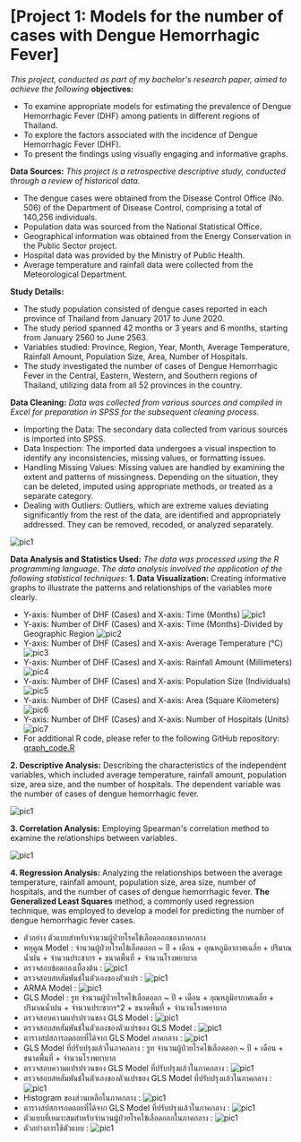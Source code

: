 # [Project 1: Models for the number of cases with Dengue Hemorrhagic Fever]

*This project, conducted as part of my bachelor's research paper, aimed to achieve the following* **objectives:**
- To examine appropriate models for estimating the prevalence of Dengue Hemorrhagic Fever (DHF) among patients in different regions of Thailand.
- To explore the factors associated with the incidence of Dengue Hemorrhagic Fever (DHF).
- To present the findings using visually engaging and informative graphs.

**Data Sources:**
*This project is a retrospective descriptive study, conducted through a review of historical data.*
- The dengue cases were obtained from the Disease Control Office (No. 506) of the Department of Disease Control, comprising a total of 140,256 individuals.
- Population data was sourced from the National Statistical Office.
- Geographical information was obtained from the Energy Conservation in the Public Sector project.
- Hospital data was provided by the Ministry of Public Health.
- Average temperature and rainfall data were collected from the Meteorological Department.

**Study Details:**
- The study population consisted of dengue cases reported in each province of Thailand from January 2017 to June 2020.
- The study period spanned 42 months or 3 years and 6 months, starting from January 2560 to June 2563.
- Variables studied: Province, Region, Year, Month, Average Temperature, Rainfall Amount, Population Size, Area, Number of Hospitals.
- The study investigated the number of cases of Dengue Hemorrhagic Fever in the Central, Eastern, Western, and Southern regions of Thailand, utilizing data from all 52 provinces in the country.

**Data Cleaning:**
*Data was collected from various sources and compiled in Excel for preparation in SPSS for the subsequent cleaning process.*
- Importing the Data: The secondary data collected from various sources is imported into SPSS.
- Data Inspection: The imported data undergoes a visual inspection to identify any inconsistencies, missing values, or formatting issues.
- Handling Missing Values: Missing values are handled by examining the extent and patterns of missingness. Depending on the situation, they can be deleted, imputed using appropriate methods, or treated as a separate category.
- Dealing with Outliers: Outliers, which are extreme values deviating significantly from the rest of the data, are identified and appropriately addressed. They can be removed, recoded, or analyzed separately.

![pic1](dv-2024.png)

**Data Analysis and Statistics Used:**
*The data was processed using the R programming language. The data analysis involved the application of the following statistical techniques:*
**1. Data Visualization:** Creating informative graphs to illustrate the patterns and relationships of the variables more clearly.
- Y-axis: Number of DHF (Cases) and X-axis: Time (Months) ![pic1](graph_pic/pic1.jpg)
- Y-axis: Number of DHF (Cases) and X-axis: Time (Months)-Divided by Geographic Region ![pic2](graph_pic/pic2.jpg)
- Y-axis: Number of DHF (Cases) and X-axis: Average Temperature (°C) ![pic3](graph_pic/pic3.jpg)
- Y-axis: Number of DHF (Cases) and X-axis: Rainfall Amount (Millimeters) ![pic4](graph_pic/pic4.jpg)
- Y-axis: Number of DHF (Cases) and X-axis: Population Size (Individuals) ![pic5](graph_pic/pic5.jpg)
- Y-axis: Number of DHF (Cases) and X-axis: Area (Square Kilometers) ![pic6](graph_pic/pic6.jpg)
- Y-axis: Number of DHF (Cases) and X-axis: Number of Hospitals (Units) ![pic7](graph_pic/pic7.jpg)
- For additional R code, please refer to the following GitHub repository: [graph_code.R](https://github.com/rungsini/rungsini-portfolio/blob/f83c734c54f87be5800fa53964aefb2d838cc98e/graph_code.R)

**2. Descriptive Analysis:** Describing the characteristics of the independent variables, which included average temperature, rainfall amount, population size, area size, and the number of hospitals. The dependent variable was the number of cases of dengue hemorrhagic fever.

![pic1](dv-2024.png)

**3. Correlation Analysis:** Employing Spearman's correlation method to examine the relationships between variables.

![pic1](dv-2024.png)

**4. Regression Analysis:** Analyzing the relationships between the average temperature, rainfall amount, population size, area size, number of hospitals, and the number of cases of dengue hemorrhagic fever. **The Generalized Least Squares** method, a commonly used regression technique, was employed to develop a model for predicting the number of dengue hemorrhagic fever cases.

- ตัวอย่าง ตัวแบบสำหรับจำนวนผู้ป่วยโรคไข้เลือดออกของภาคกลาง
- พหุคูณ Model : จำนวนผู้ป่วยโรคไข้เลือดออก ~ ปี + เดือน + อุณหภูมิอากาศเฉลี่ย + ปริมาณน้ำฝน + จำนวนประชากร + ขนาดพื้นที่ + จำนวนโรงพยาบาล
- ตรวจสอบข้อตกลงเบื้องต้น : ![pic1](dv-2024.png)
- ตรวจสอบสหสัมพันธ์ในตัวเองของตัวแปร : ![pic1](dv-2024.png)
- ARMA Model : ![pic1](dv-2024.png)
- GLS Model : รูท จำนวนผู้ป่วยโรคไข้เลือดออก ~ ปี + เดือน + อุณหภูมิอากาศเฉลี่ย + ปริมาณน้ำฝน + จำนวนประชากร^2 + ขนาดพื้นที่ + จำนวนโรงพยาบาล
- ตรวจสอบความแปรปรวนของ GLS Model : ![pic1](dv-2024.png)
- ตรวจสอบสหสัมพันธ์ในตัวเองของตัวแปรของ GLS Model : ![pic1](dv-2024.png)
- ตารางสปสการถดถอยที่ได้จาก GLS Model ภาคกลาง : ![pic1](dv-2024.png)
- GLS Model ที่ปรับปรุงแล้วในภาคกลาง : รูท จำนวนผู้ป่วยโรคไข้เลือดออก ~ ปี + เดือน + ขนาดพื้นที่ + จำนวนโรงพยาบาล
- ตรวจสอบความแปรปรวนของ GLS Model ที่ปรับปรุงแล้วในภาคกลาง : ![pic1](dv-2024.png)
- ตรวจสอบสหสัมพันธ์ในตัวเองของตัวแปรของ GLS Model ที่ปรับปรุงแล้วในภาคกลาง : ![pic1](dv-2024.png)
- Histogram ของส่วนเหลือในภาคกลาง : ![pic1](dv-2024.png)
- ตารางสปสการถดถอยที่ได้จาก GLS Model ที่ปรับปรุงแล้วในภาคกลาง : ![pic1](dv-2024.png)
- ตัวแบบที่เหมาะสมสำหรับจำนวนผู้ป่วยโรคไข้เลือดออกในภาคกลาง : ![pic1](dv-2024.png)
- ตัวอย่างการใช้ตัวแบบ : ![pic1](dv-2024.png)
